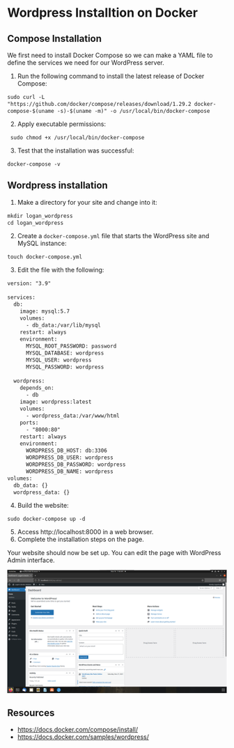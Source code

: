 # Wordpress Installtion on Docker

## Compose Installation
We first need to install Docker Compose so we can make a YAML file to define the services we need for our WordPress server.

1. Run the following command to install the latest release of Docker Compose:
```
sudo curl -L "https://github.com/docker/compose/releases/download/1.29.2 docker-compose-$(uname -s)-$(uname -m)" -o /usr/local/bin/docker-compose
```
2. Apply executable permissions:
```
 sudo chmod +x /usr/local/bin/docker-compose
```
3. Test that the installation was successful:
```
docker-compose -v
```

## Wordpress installation
1. Make a directory for your site and change into it:
```
mkdir logan_wordpress
cd logan_wordpress
```
2. Create a `docker-compose.yml` file that starts the WordPress site and MySQL instance:
```
touch docker-compose.yml
```
3. Edit the file with the following:
```
version: "3.9"
    
services:
  db:
    image: mysql:5.7
    volumes:
      - db_data:/var/lib/mysql
    restart: always
    environment:
      MYSQL_ROOT_PASSWORD: password
      MYSQL_DATABASE: wordpress
      MYSQL_USER: wordpress
      MYSQL_PASSWORD: wordpress
    
  wordpress:
    depends_on:
      - db
    image: wordpress:latest
    volumes:
      - wordpress_data:/var/www/html
    ports:
      - "8000:80"
    restart: always
    environment:
      WORDPRESS_DB_HOST: db:3306
      WORDPRESS_DB_USER: wordpress
      WORDPRESS_DB_PASSWORD: wordpress
      WORDPRESS_DB_NAME: wordpress
volumes:
  db_data: {}
  wordpress_data: {}
```
4. Build the website:
```
sudo docker-compose up -d
```
5. Access http://localhost:8000 in a web browser.
6. Complete the installation steps on the page.

Your website should now be set up. You can edit the page with WordPress Admin interface.


![This is the WordPress Admin interface.](img/admin_page.png "WordPress Admin interface")


## Resources
- https://docs.docker.com/compose/install/
- https://docs.docker.com/samples/wordpress/
